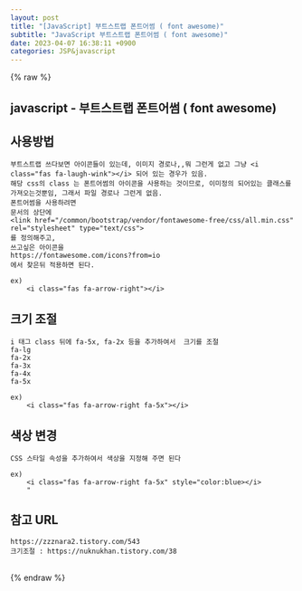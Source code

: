 ```yaml
---  
layout: post  
title: "[JavaScript] 부트스트랩 폰트어썸 ( font awesome)"  
subtitle: "JavaScript 부트스트랩 폰트어썸 ( font awesome)"  
date: 2023-04-07 16:38:11 +0900  
categories: JSP&javascript  
---  
```

{% raw %}  
## javascript - 부트스트랩 폰트어썸 ( font awesome)  
  
## 사용방법  
	부트스트랩 쓰다보면 아이콘들이 있는데, 이미지 경로나,,뭐 그런게 없고 그냥 <i class="fas fa-laugh-wink"></i> 되어 있는 경우가 있음.  
	해당 css의 class 는 폰트어썸의 아이콘을 사용하는 것이므로, 이미정의 되어있는 클래스를 가져오는것뿐임, 그래서 파일 경로나 그런게 없음.  
	폰트어썸을 사용하려면  
	문서의 상단에  
	<link href="/common/bootstrap/vendor/fontawesome-free/css/all.min.css" rel="stylesheet" type="text/css">  
	를 정의해주고,  
	쓰고싶은 아이콘을  
	https://fontawesome.com/icons?from=io  
	에서 찾은뒤 적용하면 된다.  
  
	ex)  
		<i class="fas fa-arrow-right"></i>  
  
## 크기 조절  
  
	i 태그 class 뒤에 fa-5x, fa-2x 등을 추가하여서  크기를 조절  
	fa-lg  
	fa-2x  
	fa-3x  
	fa-4x  
	fa-5x  
  
	ex)  
		<i class="fas fa-arrow-right fa-5x"></i>  
  
## 색상 변경  
	CSS 스타일 속성을 추가하여서 색상을 지정해 주면 된다  
  
	ex)  
		<i class="fas fa-arrow-right fa-5x" style="color:blue></i>  
		"  
  
## 참고 URL  
	https://zzznara2.tistory.com/543  
	크기조절 : https://nuknukhan.tistory.com/38  
                                                                                                                                                                                                                                                                                                                                                                                                                                                                                                                                                                                                                                                                   
{% endraw %}